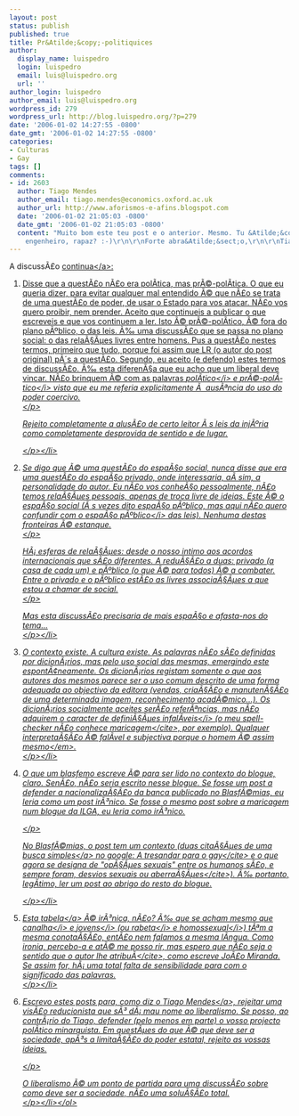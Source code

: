 ```yaml
---
layout: post
status: publish
published: true
title: Pr&Atilde;&copy;-politiquices
author:
  display_name: luispedro
  login: luispedro
  email: luis@luispedro.org
  url: ''
author_login: luispedro
author_email: luis@luispedro.org
wordpress_id: 279
wordpress_url: http://blog.luispedro.org/?p=279
date: '2006-01-02 14:27:55 -0800'
date_gmt: '2006-01-02 14:27:55 -0800'
categories:
- Culturas
- Gay
tags: []
comments:
- id: 2603
  author: Tiago Mendes
  author_email: tiago.mendes@economics.oxford.ac.uk
  author_url: http://www.aforismos-e-afins.blogspot.com
  date: '2006-01-02 21:05:03 -0800'
  date_gmt: '2006-01-02 21:05:03 -0800'
  content: "Muito bom este teu post e o anterior. Mesmo. Tu &Atilde;&copy;s mesmo
    engenheiro, rapaz? :-)\r\n\r\nForte abra&Atilde;&sect;o,\r\n\r\nTiago"
---
```

<p>A discuss&Atilde;&pound;o <a href="http:&#47;&#47;ablasfemia.blogspot.com&#47;2006&#47;01&#47;honni-soit-qui-mal-y-pense-ii.html">continua<&#47;a>:</p>
<ol>
<li>
<p>Disse que a quest&Atilde;&pound;o n&Atilde;&pound;o era pol&Atilde;&shy;tica, mas pr&Atilde;&copy;-pol&Atilde;&shy;tica. O que eu queria dizer, para evitar qualquer mal entendido &Atilde;&copy; que n&Atilde;&pound;o se trata de uma quest&Atilde;&pound;o de poder, de usar o Estado para vos atacar. N&Atilde;&pound;o vos quero proibir, nem prender. Aceito que continueis a publicar o que escreveis e que vos continuem a ler. Isto &Atilde;&copy; pr&Atilde;&copy;-pol&Atilde;&shy;tico, &Atilde;&copy; fora do plano p&Atilde;&ordm;blico, o das leis. &Atilde;&permil; uma discuss&Atilde;&pound;o que se passa no plano social: o das rela&Atilde;&sect;&Atilde;&micro;es livres entre homens. Pus a quest&Atilde;&pound;o nestes termos, primeiro que tudo, porque foi assim que LR (o autor do post original) p&Atilde;&acute;s a quest&Atilde;&pound;o. Segundo, eu aceito (e defendo) estes termos de discuss&Atilde;&pound;o. &Atilde;&permil; esta diferen&Atilde;&sect;a que eu acho que um liberal deve vincar. N&Atilde;&pound;o brinquem &Atilde;&copy; com as palavras <i>pol&Atilde;&shy;tico<&#47;i> e <i>pr&Atilde;&copy;-pol&Atilde;&shy;tico<&#47;i> visto que eu me referia explicitamente &Atilde;&nbsp; aus&Atilde;&ordf;ncia do uso do poder coercivo.<br />
<&#47;p>
<p>Rejeito completamente a alus&Atilde;&pound;o de certo leitor &Atilde;&nbsp;s leis da inj&Atilde;&ordm;ria como completamente desprovida de sentido e de lugar.</p>
<p><&#47;p><&#47;li>
<li>
<p>Se digo que &Atilde;&copy; uma quest&Atilde;&pound;o do espa&Atilde;&sect;o social, nunca disse que era uma quest&Atilde;&pound;o do espa&Atilde;&sect;o privado, onde interessaria, a&Atilde;&shy; sim, a personalidade do autor. Eu n&Atilde;&pound;o vos conhe&Atilde;&sect;o pessoalmente, n&Atilde;&pound;o temos rela&Atilde;&sect;&Atilde;&micro;es pessoais, apenas de troca livre de ideias. Este &Atilde;&copy; o espa&Atilde;&sect;o social (&Atilde;&nbsp;s vezes dito espa&Atilde;&sect;o p&Atilde;&ordm;blico, mas aqui n&Atilde;&pound;o quero confundir com o <i>espa&Atilde;&sect;o p&Atilde;&ordm;blico<&#47;i> das leis). Nenhuma destas fronteiras &Atilde;&copy; estanque.<br />
<&#47;p>
<p>H&Atilde;&iexcl; esferas de rela&Atilde;&sect;&Atilde;&micro;es: desde o nosso intimo aos acordos internacionais que s&Atilde;&pound;o diferentes. A redu&Atilde;&sect;&Atilde;&pound;o a duas: privado (a casa de cada um) e p&Atilde;&ordm;blico (o que &Atilde;&copy; para todos) &Atilde;&copy; a combater. Entre o privado e o p&Atilde;&ordm;blico est&Atilde;&pound;o as livres associa&Atilde;&sect;&Atilde;&micro;es a que estou a chamar de social.<br />
<&#47;p>
<p>Mas esta discuss&Atilde;&pound;o precisaria de mais espa&Atilde;&sect;o e afasta-nos do tema...<br />
<&#47;p><&#47;li>
<li>
<p>O contexto existe. A cultura existe. As palavras n&Atilde;&pound;o s&Atilde;&pound;o definidas por dicion&Atilde;&iexcl;rios, mas pelo uso social das mesmas, emergindo este espont&Atilde;&cent;neamente. Os dicion&Atilde;&iexcl;rios registam somente o que aos autores dos mesmos parece ser o uso comum descrito de uma forma adequada ao objectivo da editora (vendas, cria&Atilde;&sect;&Atilde;&pound;o e manuten&Atilde;&sect;&Atilde;&pound;o de uma determinada imagem, reconhecimento acad&Atilde;&copy;mico...). Os dicion&Atilde;&iexcl;rios socialmente aceites ser&Atilde;&pound;o refer&Atilde;&ordf;ncias, mas n&Atilde;&pound;o adquirem o caracter de <i>defini&Atilde;&sect;&Atilde;&micro;es infal&Atilde;&shy;veis<&#47;i> (o meu spell-checker n&Atilde;&pound;o conhece <cite>maricagem<&#47;cite>, por exemplo). <em>Qualquer interpreta&Atilde;&sect;&Atilde;&pound;o &Atilde;&copy; fal&Atilde;&shy;vel e subjectiva porque o homem &Atilde;&copy; assim mesmo<&#47;em>.<br />
<&#47;p><&#47;li>
<li>
<p>O que um blasfemo escreve &Atilde;&copy; para ser lido no contexto do blogue, claro. Sen&Atilde;&pound;o, n&Atilde;&pound;o seria escrito nesse blogue. Se fosse um post a defender a nacionaliza&Atilde;&sect;&Atilde;&pound;o da banca publicado no Blasf&Atilde;&copy;mias, eu leria como um post ir&Atilde;&sup3;nico. Se fosse o mesmo post sobre a maricagem num blogue da ILGA, eu leria como ir&Atilde;&sup3;nico. </p>
<p><&#47;p>
<p>No Blasf&Atilde;&copy;mias, o post tem um contexto (duas cita&Atilde;&sect;&Atilde;&micro;es de uma <a href="http:&#47;&#47;www.google.pt&#47;search?q=gay+site:ablasfemia.blogspot.com&hl=pt-PT&lr=&ie=UTF-8&oe=UTF-8&start=10&sa=N">busca simples<&#47;a> no google: <cite>A tresandar para o gay<&#47;cite> e <cite>o que agora se designa de "op&Atilde;&sect;&Atilde;&micro;es sexuais" entre os humanos s&Atilde;&pound;o, e sempre foram, desvios sexuais ou aberra&Atilde;&sect;&Atilde;&micro;es<&#47;cite>). &Atilde;&permil; portanto, leg&Atilde;&shy;timo, ler um post ao abrigo do resto do blogue.</p>
<p><&#47;p><&#47;li>
<li>
<p>Esta <a href="http:&#47;&#47;ablasfemia.blogspot.com&#47;2005&#47;12&#47;termos-proscritos.html">tabela<&#47;a> &Atilde;&copy; ir&Atilde;&sup3;nica, n&Atilde;&pound;o? &Atilde;&permil; que se acham mesmo que <i>canalha<&#47;i> e <i>jovens<&#47;i> (ou <i>rabeta<&#47;i> e <i>homossexual<&#47;i>) t&Atilde;&ordf;m a mesma conota&Atilde;&sect;&Atilde;&pound;o, ent&Atilde;&pound;o nem falamos a mesma l&Atilde;&shy;ngua. Como ironia, percebo-a e at&Atilde;&copy; me posso rir, mas espero que n&Atilde;&pound;o seja <cite>o sentido que o autor lhe atribu&Atilde;&shy;<&#47;cite>, como escreve Jo&Atilde;&pound;o Miranda. Se assim for, h&Atilde;&iexcl; uma total falta de sensibilidade para com o significado das palavras.<br />
<&#47;p><&#47;li></p>
<li>
<p>Escrevo estes posts para, como diz o <a href="http:&#47;&#47;aforismos-e-afins.blogspot.com&#47;2005&#47;12&#47;o-pior-de-2005.html">Tiago Mendes<&#47;a>, rejeitar uma vis&Atilde;&pound;o reducionista que s&Atilde;&sup3; d&Atilde;&iexcl; mau nome ao liberalismo. Se posso, ao contr&Atilde;&iexcl;rio do Tiago, defender (pelo menos em parte) o vosso projecto pol&Atilde;&shy;tico minarquista. Em quest&Atilde;&micro;es do que &Atilde;&copy; que deve ser a sociedade, ap&Atilde;&sup3;s a limita&Atilde;&sect;&Atilde;&pound;o do poder estatal, rejeito as vossas ideias.</p>
<p><&#47;p>
<p>O liberalismo &Atilde;&copy; um ponto de partida para uma discuss&Atilde;&pound;o sobre como deve ser a sociedade, n&Atilde;&pound;o uma solu&Atilde;&sect;&Atilde;&pound;o total.<br />
<&#47;p><&#47;li><&#47;ol></p>
